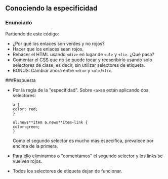 ## Conociendo la especificidad

### Enunciado

Partiendo de este código:

- ¿Por qué los enlaces son verdes y no rojos?
- Hacer que los enlaces sean rojos.
- Rehacer el HTML usando `<div>` en lugar de `<ul>` y `<li>`. ¿Qué pasa?
- Comentar el CSS que no se puede tocar y reescribirlo usando solo selectores de clase, es decir, sin utilizar selectores de etiqueta.
- BONUS: Cambiar ahora entre `<div>` y `<ul>`/`<li>`.

###Respuesta

- Por la regla de la "especifidad". Sobre `<a>`se extán aplicando dos selectores:

  ```
  a {
  color: red;
  }
  ```

  ```
  ul.news**item a.news**item-link {
  color:green;
  }
  ```

  Como el segundo selector es mucho más especifica, prevalece por encima de la primera.

- Para ello eliminamos o "comentamos" el segundo selector y los links se vuelven rojos.

- Todos los selectores de etiqueta dejan de funcionar.
